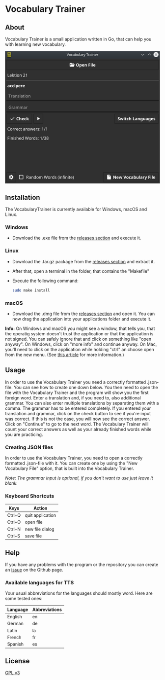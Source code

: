 # Vocabulary Trainer

## About

Vocabulary Trainer is a small application written in Go, that can help you with learning new vocabulary.

![screenshot](screenshot.png)

## Installation

The VocabularyTrainer is currently available for Windows, macOS and Linux.

### Windows

- Download the .exe file from the [releases section](https://github.com/Palexer/vocabulary-trainer/releases) and execute it.

### Linux

- Download the .tar.gz package from the [releases section](https://github.com/Palexer/vocabulary-trainer/releases) and extract it.

- After that, open a terminal in the folder, that contains the "Makefile"

- Execute the following command:
  
  ```bash
  sudo make install
  ```

### macOS

- Download the .dmg file from the [releases section](https://github.com/Palexer/vocabulary-trainer/releases) and open it. You can now drag the application into your applications folder and execute it. 

**Info:** On Windows and macOS you might see a window, that tells you, that the operatig system doesn't trust the application or that the application is not signed. 
You can safely ignore that and click on something like "open anyway". On Windows, click on "more info" and continue anyway. On Mac, you'll need to click on the application while holding "ctrl" an choose open from the new menu.
(See [this article](https://support.apple.com/en-gb/guide/mac-help/mh40616/mac) for more information.)

## Usage

In order to use the Vocabulary Trainer you need a correctly formatted .json-file. You can see how to create one down below.
You then need to open the file with the Vocabulary Trainer and the program will show you the first foreign word.
Enter a translation and, if you need to, also additional grammar. You can also enter multiple translations by separating them with a comma.
The grammar has to be entered completely. If you entered your translation and grammar, click on the check button to see if you're input was correct. If this is not the case, you will now see the correct answer. 
Click on "Continue" to go to the next word. The Vocabulary Trainer will count your correct answers as well as your already finished words while you are practicing.

### Creating JSON files

In order to use the Vocabulary Trainer, you need to open a correctly formatted .json-file with it.
You can create one by using the "New Vocabulary File" option, that is built into the Vocabulary Trainer.

_Note: The grammar input is optional, if you don't want to use just leave it blank._

### Keyboard Shortcuts

|Keys|Action|
|---|------|
|Ctrl+Q|quit application|
|Ctrl+O|open file|
|Ctrl+N|new file dialog|
|Ctrl+S|save file|

## Help

If you have any problems with the program or the repository you can create an [issue](https://github.com/Palexer/vocabulary-trainer/issues) on the Github page.

### Available languages for TTS

Your usual abbreviations for the languages should mostly word. Here are some tested ones:

|Language|Abbreviations|
|--------|-------------|
|English|en|
|German|de|
|Latin|la|
|French|fr|
|Spanish|es|

## License

[GPL v3](LICENSE)
